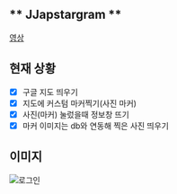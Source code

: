 
## ** JJapstargram **  ##

[영상](https://www.youtube.com/watch?v=KGw7jAg-7VE)

**현재 상황**
----------
- [x]  구글 지도 띄우기
- [x]  지도에 커스텀 마커찍기(사진 마커)
- [x]  사진(마커) 눌렀을때 정보창 뜨기
- [x]  마커 이미지는 db와 연동해 찍은 사진 띄우기

## 이미지
![로그인](https://firebasestorage.googleapis.com/v0/b/mobileproject-e978a.appspot.com/o/preview.png?alt=media&token=8e914104-3126-48e5-bb7c-92dd2cbf6ab9 "Login")
